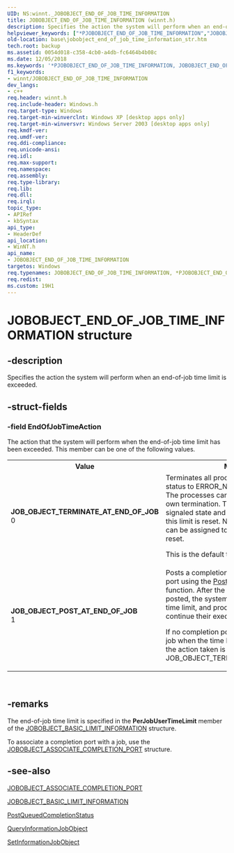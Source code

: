 ```yaml
---
UID: NS:winnt._JOBOBJECT_END_OF_JOB_TIME_INFORMATION
title: JOBOBJECT_END_OF_JOB_TIME_INFORMATION (winnt.h)
description: Specifies the action the system will perform when an end-of-job time limit is exceeded.
helpviewer_keywords: ["*PJOBOBJECT_END_OF_JOB_TIME_INFORMATION","JOBOBJECT_END_OF_JOB_TIME_INFORMATION","JOBOBJECT_END_OF_JOB_TIME_INFORMATION structure","JOB_OBJECT_POST_AT_END_OF_JOB","JOB_OBJECT_TERMINATE_AT_END_OF_JOB","PJOBOBJECT_END_OF_JOB_TIME_INFORMATION","PJOBOBJECT_END_OF_JOB_TIME_INFORMATION structure","_JOBOBJECT_END_OF_JOB_TIME_INFORMATION","_win32_jobobject_end_of_job_time_information_str","base.jobobject_end_of_job_time_information_str","winnt/JOBOBJECT_END_OF_JOB_TIME_INFORMATION","winnt/PJOBOBJECT_END_OF_JOB_TIME_INFORMATION"]
old-location: base\jobobject_end_of_job_time_information_str.htm
tech.root: backup
ms.assetid: 0054d018-c358-4cb0-a4db-fc6464b4b08c
ms.date: 12/05/2018
ms.keywords: '*PJOBOBJECT_END_OF_JOB_TIME_INFORMATION, JOBOBJECT_END_OF_JOB_TIME_INFORMATION, JOBOBJECT_END_OF_JOB_TIME_INFORMATION structure, JOB_OBJECT_POST_AT_END_OF_JOB, JOB_OBJECT_TERMINATE_AT_END_OF_JOB, PJOBOBJECT_END_OF_JOB_TIME_INFORMATION, PJOBOBJECT_END_OF_JOB_TIME_INFORMATION structure, _JOBOBJECT_END_OF_JOB_TIME_INFORMATION, _win32_jobobject_end_of_job_time_information_str, base.jobobject_end_of_job_time_information_str, winnt/JOBOBJECT_END_OF_JOB_TIME_INFORMATION, winnt/PJOBOBJECT_END_OF_JOB_TIME_INFORMATION'
f1_keywords:
- winnt/JOBOBJECT_END_OF_JOB_TIME_INFORMATION
dev_langs:
- c++
req.header: winnt.h
req.include-header: Windows.h
req.target-type: Windows
req.target-min-winverclnt: Windows XP [desktop apps only]
req.target-min-winversvr: Windows Server 2003 [desktop apps only]
req.kmdf-ver: 
req.umdf-ver: 
req.ddi-compliance: 
req.unicode-ansi: 
req.idl: 
req.max-support: 
req.namespace: 
req.assembly: 
req.type-library: 
req.lib: 
req.dll: 
req.irql: 
topic_type:
- APIRef
- kbSyntax
api_type:
- HeaderDef
api_location:
- WinNT.h
api_name:
- JOBOBJECT_END_OF_JOB_TIME_INFORMATION
targetos: Windows
req.typenames: JOBOBJECT_END_OF_JOB_TIME_INFORMATION, *PJOBOBJECT_END_OF_JOB_TIME_INFORMATION
req.redist: 
ms.custom: 19H1
---
```


# JOBOBJECT_END_OF_JOB_TIME_INFORMATION structure


## -description


Specifies the action the system will perform when an end-of-job time limit is exceeded.


## -struct-fields




### -field EndOfJobTimeAction

The action that the system will perform when the end-of-job time limit has been exceeded. This member can be one of the following values. 



<table>
<tr>
<th>Value</th>
<th>Meaning</th>
</tr>
<tr>
<td width="40%"><a id="JOB_OBJECT_TERMINATE_AT_END_OF_JOB"></a><a id="job_object_terminate_at_end_of_job"></a><dl>
<dt><b>JOB_OBJECT_TERMINATE_AT_END_OF_JOB</b></dt>
<dt>0</dt>
</dl>
</td>
<td width="60%">
Terminates all processes and sets the exit status to ERROR_NOT_ENOUGH_QUOTA. The processes cannot prevent or delay their own termination. The job object is set to the signaled state and remains signaled until this limit is reset. No additional processes can be assigned to the job until the limit is reset. 




This is the default termination action.

</td>
</tr>
<tr>
<td width="40%"><a id="JOB_OBJECT_POST_AT_END_OF_JOB"></a><a id="job_object_post_at_end_of_job"></a><dl>
<dt><b>JOB_OBJECT_POST_AT_END_OF_JOB</b></dt>
<dt>1</dt>
</dl>
</td>
<td width="60%">
Posts a completion packet to the completion port using the 
<a href="https://docs.microsoft.com/windows/desktop/FileIO/postqueuedcompletionstatus">PostQueuedCompletionStatus</a> function. After the completion packet is posted, the system clears the end-of-job time limit, and processes in the job can continue their execution. 




If no completion port is associated with the job when the time limit has been exceeded, the action taken is the same as for JOB_OBJECT_TERMINATE_AT_END_OF_JOB.

</td>
</tr>
</table>
 


## -remarks



The end-of-job time limit is specified in the <b>PerJobUserTimeLimit</b> member of the 
<a href="https://docs.microsoft.com/windows/desktop/api/winnt/ns-winnt-jobobject_basic_limit_information">JOBOBJECT_BASIC_LIMIT_INFORMATION</a> structure.

To associate a completion port with a job, use the 
<a href="https://docs.microsoft.com/windows/desktop/api/winnt/ns-winnt-jobobject_associate_completion_port">JOBOBJECT_ASSOCIATE_COMPLETION_PORT</a> structure.




## -see-also




<a href="https://docs.microsoft.com/windows/desktop/api/winnt/ns-winnt-jobobject_associate_completion_port">JOBOBJECT_ASSOCIATE_COMPLETION_PORT</a>



<a href="https://docs.microsoft.com/windows/desktop/api/winnt/ns-winnt-jobobject_basic_limit_information">JOBOBJECT_BASIC_LIMIT_INFORMATION</a>



<a href="https://docs.microsoft.com/windows/desktop/FileIO/postqueuedcompletionstatus">PostQueuedCompletionStatus</a>



<a href="https://docs.microsoft.com/windows/desktop/api/jobapi2/nf-jobapi2-queryinformationjobobject">QueryInformationJobObject</a>



<a href="https://docs.microsoft.com/windows/desktop/api/jobapi2/nf-jobapi2-setinformationjobobject">SetInformationJobObject</a>
 

 

